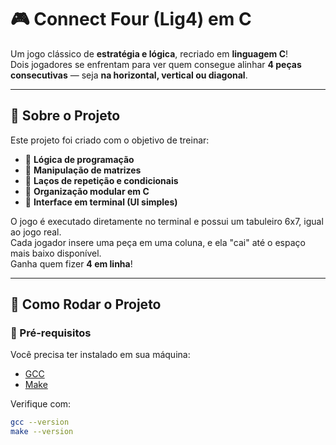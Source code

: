 # 🎮 Connect Four (Lig4) em C

Um jogo clássico de **estratégia e lógica**, recriado em **linguagem C**!  
Dois jogadores se enfrentam para ver quem consegue alinhar **4 peças consecutivas** — seja **na horizontal, vertical ou diagonal**.

---

## 🧩 Sobre o Projeto

Este projeto foi criado com o objetivo de treinar:

- 🧠 **Lógica de programação**
- 🧱 **Manipulação de matrizes**
- 🔁 **Laços de repetição e condicionais**
- 🧩 **Organização modular em C**
- 🎨 **Interface em terminal (UI simples)**

O jogo é executado diretamente no terminal e possui um tabuleiro 6x7, igual ao jogo real.  
Cada jogador insere uma peça em uma coluna, e ela "cai" até o espaço mais baixo disponível.  
Ganha quem fizer **4 em linha**!

---

## 🚀 Como Rodar o Projeto

### 🔧 Pré-requisitos
Você precisa ter instalado em sua máquina:
- [GCC](https://gcc.gnu.org/)
- [Make](https://www.gnu.org/software/make/)

Verifique com:
```bash
gcc --version
make --version
